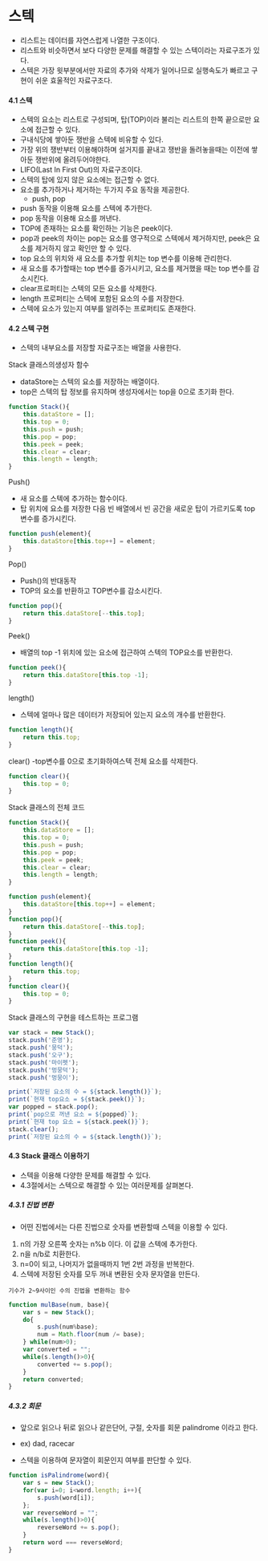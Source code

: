 # 스텍
- 리스트는 데이터를 자연스럽게 나열한 구조이다.
- 리스트와 비슷하면서 보다 다양한 문제를 해결할 수 있는 스텍이라는 자료구조가 있다.
- 스텍은 가장 윗부분에서만 자료의 추가와 삭제가 일어나므로 실행속도가 빠르고 구현이 쉬운 효울적인 자료구조다.

#### 4.1 스텍
- 스텍의 요소는 리스트로 구성되며, 탑(TOP)이라 불리는 리스트의 한쪽 끝으로만 요소에 접근할 수 있다.
- 구내식당에 쌓아둔 쟁반을 스텍에 비유할 수 있다.
- 가장 위의  쟁반부터 이용해야하며 설거지를 끝내고 쟁반을 돌려놓을때는 이전에 쌓아둔 쟁반위에 올려두어야한다.
- LIFO(Last In First Out)의 자료구조이다.
- 스텍의 탑에 있지 않은 요소에는 접근할 수 없다.
- 요소를 추가하거나 제거하는 두가지 주요 동작을 제공한다.
    - push, pop
- push 동작을 이용해 요소를 스텍에 추가한다.
- pop 동작을 이용해 요소를 꺼낸다.
- TOP에 존재하는 요소를 확인하는 기능은 peek이다.
- pop과 peek의 차이는 pop는 요소를 영구적으로 스텍에서 제거하지만, peek은 요소를 제거하지 않고 확인만 할 수 있다.
- top 요소의 위치와 새 요소를 추가할 위치는 top 변수를 이용해 관리한다.
- 새 요소를 추가할때는 top 변수를 증가시키고, 요소를 제거했을 때는 top 변수를 감소시킨다.
-  clear프로퍼티는 스텍의 모든 요소를 삭제한다.
- length 프로퍼티는 스텍에 포함된 요소의 수를 저장한다.
- 스텍에 요소가 있는지 여부를 알려주는 프로퍼티도 존재한다.

#### 4.2 스텍 구현
- 스텍의 내부요소를 저장할 자료구조는 배열을 사용한다.

Stack 클래스의생성자 함수
- dataStore는 스텍의 요소를 저장하는 배열이다.
- top은 스텍의 탑 정보를 유지하며 생성자에서는 top을 0으로 초기화 한다.
```javascript
function Stack(){
    this.dataStore = [];
    this.top = 0;
    this.push = push;
    this.pop = pop;
    this.peek = peek;
    this.clear = clear;
    this.length = length;
}
```

Push()
- 새 요소를 스텍에 추가하는 함수이다.
- 탑 위치에 요소를 저장한 다음 빈 배열에서 빈 공간을 새로운 탑이 가르키도록 top변수를 증가시킨다.

```javascript
function push(element){
    this.dataStore[this.top++] = element;
}
```
Pop()
- Push()의 반대동작
- TOP의 요소를 반환하고 TOP변수를 감소시킨다.
```javascript
function pop(){
    return this.dataStore[--this.top];
}
```
Peek()
- 배열의 top -1 위치에 있는 요소에 접근하여 스텍의 TOP요소를 반환한다.
```javascript
function peek(){
    return this.dataStore[this.top -1];
}
```
length()
- 스텍에 얼마나 많은 데이터가 저장되어 있는지 요소의 개수를 반환한다.
```javascript
function length(){
    return this.top;
}
```
clear()
-top변수를 0으로 초기화하여스텍 전체 요소를 삭제한다.
```javascript
function clear(){
    this.top = 0;
}

```

Stack 클래스의 전체 코드

```javascript
function Stack(){
    this.dataStore = [];
    this.top = 0;
    this.push = push;
    this.pop = pop;
    this.peek = peek;
    this.clear = clear;
    this.length = length;
}

function push(element){
    this.dataStore[this.top++] = element;
}
function pop(){
    return this.dataStore[--this.top];
}
function peek(){
    return this.dataStore[this.top -1];
}
function length(){
    return this.top;
}
function clear(){
    this.top = 0;
}
```

Stack 클래스의 구현을 테스트하는 프로그램
```javascript
var stack = new Stack();
stack.push('준영');
stack.push('뭉덕');
stack.push('오구');
stack.push('마이펫');
stack.push('멍뭉덕');
stack.push('멍뭉이');

print(`저장된 요소의 수 = ${stack.length()}`);
print(`현재 top요소 = ${stack.peek()}`);
var popped = stack.pop();
print(`pop으로 꺼낸 요소 = ${popped}`);
print(`현재 top 요소 = ${stack.peek()}`);
stack.clear();
print(`저장된 요소의 수 = ${stack.length()}`);

```

#### 4.3 Stack 클래스 이용하기
- 스텍을 이용해 다양한 문제를 해결할 수 있다.
- 4.3절에서는 스텍으로 해결할 수 있는 여러문제를 살펴본다.

##### 4.3.1 진법 변환
- 어떤 진법에서는 다른 진법으로 숫자를 변환할때 스텍을 이용할 수 있다.

1. n의 가장 오른쪽 숫자는 n%b 이다. 이 값을 스텍에 추가한다.
2. n을 n/b로 치환한다.
3. n=0이 되고, 나머지가 없을때까지 1번 2번 과정을 반복한다.
4. 스텍에 저장된 숫자를 모두 꺼내 변환된 숫자 문자열을 만든다.

`기수가 2~9사이인 수의 진법을 변환하는 함수`
```javascript
function mulBase(num, base){
    var s = new Stack();
    do{
        s.push(num%base);
        num = Math.floor(num /= base);
    } while(num>0);
    var converted = "";
    while(s.length()>0){
        converted += s.pop();
    }
    return converted;
}
```

##### 4.3.2 회문
- 앞으로 읽으나 뒤로 읽으나 같은단어, 구절, 숫자를 회문 palindrome 이라고 한다.
- ex) dad, racecar

- 스텍을 이용하여 문자열이 회문인지 여부를 판단할 수 있다.

```javascript
function isPalindrome(word){
    var s = new Stack();
    for(var i=0; i<word.length; i++){
        s.push(word[i]);
    };
    var reverseWord = "";
    while(s.length()>0){
        reverseWord += s.pop();
    }
    return word === reverseWord;
}

```



